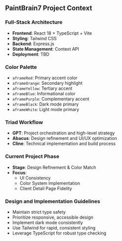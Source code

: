 <!-- This file defines the canonical initialization prompt for new Cline chats in the PaintBrain7 project. -->

## PaintBrain7 Project Context

### Full-Stack Architecture
- **Frontend**: React 18 + TypeScript + Vite
- **Styling**: Tailwind CSS
- **Backend**: Express.js
- **State Management**: Context API
- **Deployment**: TBD

### Color Palette
- `aframeRed`: Primary accent color
- `aframeOrange`: Secondary highlight
- `aframeYellow`: Tertiary accent
- `aframeBlue`: Informational color
- `aframePurple`: Complementary accent
- `aframeBlack`: Dark mode primary
- `aframeWhite`: Light mode primary

### Triad Workflow
- **GPT**: Project orchestration and high-level strategy
- **Abacus**: Design refinement and UI/UX optimization
- **Cline**: Technical implementation and build process

### Current Project Phase
- **Stage**: Design Refinement & Color Match
- **Focus**: 
  * UI Consistency
  * Color System Implementation
  * Client Detail Page Fidelity

### Design and Implementation Guidelines
- Maintain strict type safety
- Prioritize responsive, accessible design
- Implement dark mode consistently
- Use Tailwind for rapid, consistent styling
- Leverage TypeScript for robust type checking
